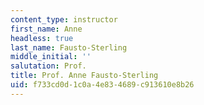 ```yaml
---
content_type: instructor
first_name: Anne
headless: true
last_name: Fausto-Sterling
middle_initial: ''
salutation: Prof.
title: Prof. Anne Fausto-Sterling
uid: f733cd0d-1c0a-4e83-4689-c913610e8b26
---
```

